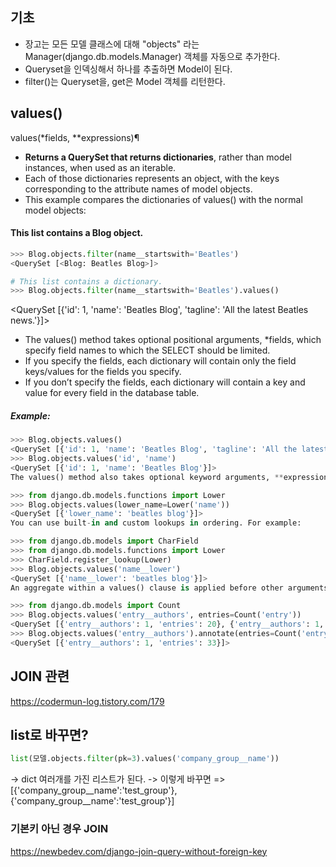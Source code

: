 
## 기초 
- 장고는 모든 모델 클래스에 대해 "objects" 라는 Manager(django.db.models.Manager) 객체를 자동으로 추가한다.
- Queryset을 인덱싱해서 하나를 추출하면 Model이 된다.
- filter()는 Queryset을, get은 Model 객체를 리턴한다. 

## values()
values(*fields, **expressions)¶
- **Returns a QuerySet that returns dictionaries**, rather than model instances, when used as an iterable.
- Each of those dictionaries represents an object, with the keys corresponding to the attribute names of model objects.
- This example compares the dictionaries of values() with the normal model objects:

#### This list contains a Blog object.
```python
>>> Blog.objects.filter(name__startswith='Beatles')
<QuerySet [<Blog: Beatles Blog>]>

# This list contains a dictionary.
>>> Blog.objects.filter(name__startswith='Beatles').values()
```
<QuerySet [{'id': 1, 'name': 'Beatles Blog', 'tagline': 'All the latest Beatles news.'}]>

- The values() method takes optional positional arguments, *fields, which specify field names to which the SELECT should be limited. 
- If you specify the fields, each dictionary will contain only the field keys/values for the fields you specify. 
- If you don’t specify the fields, each dictionary will contain a key and value for every field in the database table.

##### Example:
```python
>>> Blog.objects.values()
<QuerySet [{'id': 1, 'name': 'Beatles Blog', 'tagline': 'All the latest Beatles news.'}]>
>>> Blog.objects.values('id', 'name')
<QuerySet [{'id': 1, 'name': 'Beatles Blog'}]>
The values() method also takes optional keyword arguments, **expressions, which are passed through to annotate():

>>> from django.db.models.functions import Lower
>>> Blog.objects.values(lower_name=Lower('name'))
<QuerySet [{'lower_name': 'beatles blog'}]>
You can use built-in and custom lookups in ordering. For example:

>>> from django.db.models import CharField
>>> from django.db.models.functions import Lower
>>> CharField.register_lookup(Lower)
>>> Blog.objects.values('name__lower')
<QuerySet [{'name__lower': 'beatles blog'}]>
An aggregate within a values() clause is applied before other arguments within the same values() clause. If you need to group by another value, add it to an earlier values() clause instead. For example:

>>> from django.db.models import Count
>>> Blog.objects.values('entry__authors', entries=Count('entry'))
<QuerySet [{'entry__authors': 1, 'entries': 20}, {'entry__authors': 1, 'entries': 13}]>
>>> Blog.objects.values('entry__authors').annotate(entries=Count('entry'))
<QuerySet [{'entry__authors': 1, 'entries': 33}]>
```

## JOIN 관련 
https://codermun-log.tistory.com/179

## list로 바꾸면?

```python
list(모델.objects.filter(pk=3).values('company_group__name'))
```
-> dict 여러개를 가진 리스트가 된다. 
-> 이렇게 바꾸면
=> [{'company_group__name':'test_group'}, {'company_group__name':'test_group'}]


### 기본키 아닌 경우 JOIN
https://newbedev.com/django-join-query-without-foreign-key
